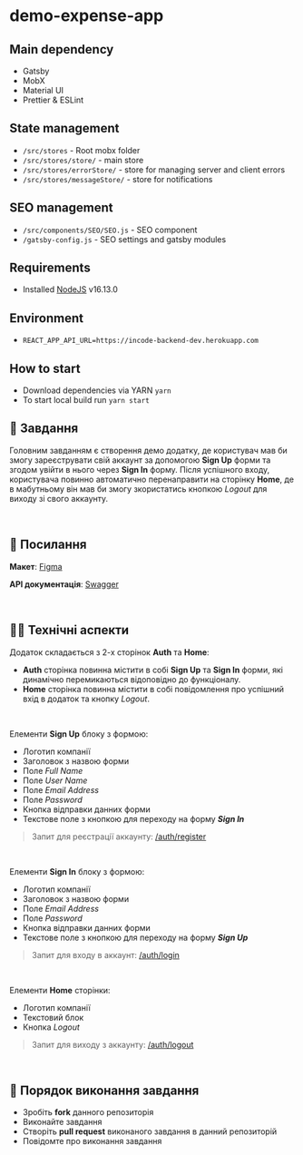 # demo-expense-app

## Main dependency

- Gatsby
- MobX
- Material UI
- Prettier & ESLint

## State management

- `/src/stores` - Root mobx folder
- `/src/stores/store/` - main store
- `/src/stores/errorStore/` - store for managing server and client errors
- `/src/stores/messageStore/` - store for notifications

## SEO management

- `/src/components/SEO/SEO.js` - SEO component
- `/gatsby-config.js` - SEO settings and gatsby modules

## Requirements

- Installed [NodeJS](https://nodejs.org/uk/) v16.13.0

## Environment

- `REACT_APP_API_URL=https://incode-backend-dev.herokuapp.com`

## How to start

- Download dependencies via YARN `yarn`
- To start local build run `yarn start`

## 🚀 Завдання

Головним завданням є створення демо додатку, де користувач мав би змогу зареєструвати свій аккаунт за допомогою **Sign Up** форми та згодом увійти в нього через **Sign In** форму. Після успішного входу, користувача повинно автоматично перенаправити на сторінку **Home**, де в мабутньому він мав би змогу зкористатись кнопкою _Logout_ для виходу зі свого аккаунту.

<br>

## 📎 Посилання

**Макет**: [Figma](https://www.figma.com/file/hbthFdqeHcPtKLXQIjkeqX/Test-Incode-Finance-2022)

**API документація**: [Swagger](https://incode-backend-dev.herokuapp.com/api/)

<br>

## 👩‍💻 Технічні аспекти

Додаток складається з 2-х сторінок **Auth** та **Home**:

- **Auth** сторінка повинна містити в собі **Sign Up** та **Sign In** форми, які динамічно перемикаються відоповідно до функціоналу.
- **Home** сторінка повинна містити в собі повідомлення про успішний вхід в додаток та кнопку _Logout_.

<br>

Елементи **Sign Up** блоку з формою:

- Логотип компанії
- Заголовок з назвою форми
- Поле _Full Name_
- Поле _User Name_
- Поле _Email Address_
- Поле _Password_
- Кнопка відправки данних форми
- Текстове поле з кнопкою для переходу на форму **_Sign In_**

> Запит для реєстрації аккаунту: [/auth/register](/auth/register)

<br>

Елементи **Sign In** блоку з формою:

- Логотип компанії
- Заголовок з назвою форми
- Поле _Email Address_
- Поле _Password_
- Кнопка відправки данних форми
- Текстове поле з кнопкою для переходу на форму **_Sign Up_**

> Запит для входу в аккаунт: [/auth/login](https://incode-backend-dev.herokuapp.com/api/#/auth/AuthController_login)

<br>

Елементи **Home** сторінки:

- Логотип компанії
- Текстовий блок
- Кнопка _Logout_

> Запит для виходу з аккаунту: [/auth/logout](https://incode-backend-dev.herokuapp.com/api/#/auth/AuthController_logout)

<br>

## 📌 Порядок виконання завдання

- Зробіть **fork** данного репозиторія
- Виконайте завдання
- Створіть **pull request** виконаного завдання в данний репозиторій
- Повідомте про виконання завдання
